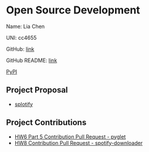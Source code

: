 # Open Source Development

Name: Lia Chen

UNI: cc4655

GitHub: [link](https://github.com/cordeliachen)

GitHub README: [link](https://github.com/cordeliachen/cordeliachen/blob/main/README.md)

[PyPI](https://pypi.org/user/cordeliachen/)

## Project Proposal

- [splotify](../projects/python/splotify.md)

## Project Contributions

- [HW6 Part 5 Contribution Pull Request - pyglet](https://github.com/pyglet/pyglet/pull/802)
- [HW8 Contribution Pull Request - spotify-downloader](https://github.com/spotDL/spotify-downloader/pull/1827)
